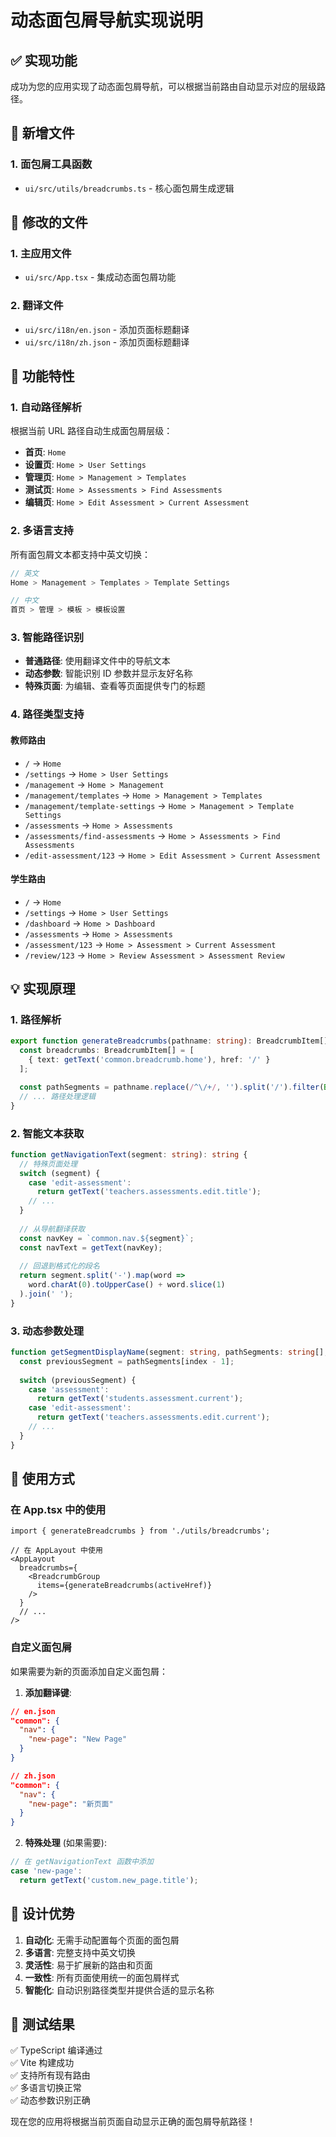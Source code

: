 # 动态面包屑导航实现说明

## ✅ 实现功能

成功为您的应用实现了动态面包屑导航，可以根据当前路由自动显示对应的层级路径。

## 📁 新增文件

### 1. 面包屑工具函数
- `ui/src/utils/breadcrumbs.ts` - 核心面包屑生成逻辑

## 🔧 修改的文件

### 1. 主应用文件
- `ui/src/App.tsx` - 集成动态面包屑功能

### 2. 翻译文件
- `ui/src/i18n/en.json` - 添加页面标题翻译
- `ui/src/i18n/zh.json` - 添加页面标题翻译

## 🌟 功能特性

### 1. 自动路径解析
根据当前 URL 路径自动生成面包屑层级：

- **首页**: `Home`
- **设置页**: `Home > User Settings`
- **管理页**: `Home > Management > Templates`
- **测试页**: `Home > Assessments > Find Assessments`
- **编辑页**: `Home > Edit Assessment > Current Assessment`

### 2. 多语言支持
所有面包屑文本都支持中英文切换：

```typescript
// 英文
Home > Management > Templates > Template Settings

// 中文  
首页 > 管理 > 模板 > 模板设置
```

### 3. 智能路径识别
- **普通路径**: 使用翻译文件中的导航文本
- **动态参数**: 智能识别 ID 参数并显示友好名称
- **特殊页面**: 为编辑、查看等页面提供专门的标题

### 4. 路径类型支持

#### 教师路由
- `/` → `Home`
- `/settings` → `Home > User Settings`
- `/management` → `Home > Management`
- `/management/templates` → `Home > Management > Templates`
- `/management/template-settings` → `Home > Management > Template Settings`
- `/assessments` → `Home > Assessments`
- `/assessments/find-assessments` → `Home > Assessments > Find Assessments`
- `/edit-assessment/123` → `Home > Edit Assessment > Current Assessment`

#### 学生路由
- `/` → `Home`
- `/settings` → `Home > User Settings`
- `/dashboard` → `Home > Dashboard`
- `/assessments` → `Home > Assessments`
- `/assessment/123` → `Home > Assessment > Current Assessment`
- `/review/123` → `Home > Review Assessment > Assessment Review`

## 💡 实现原理

### 1. 路径解析
```typescript
export function generateBreadcrumbs(pathname: string): BreadcrumbItem[] {
  const breadcrumbs: BreadcrumbItem[] = [
    { text: getText('common.breadcrumb.home'), href: '/' }
  ];

  const pathSegments = pathname.replace(/^\/+/, '').split('/').filter(Boolean);
  // ... 路径处理逻辑
}
```

### 2. 智能文本获取
```typescript
function getNavigationText(segment: string): string {
  // 特殊页面处理
  switch (segment) {
    case 'edit-assessment':
      return getText('teachers.assessments.edit.title');
    // ...
  }
  
  // 从导航翻译获取
  const navKey = `common.nav.${segment}`;
  const navText = getText(navKey);
  
  // 回退到格式化的段名
  return segment.split('-').map(word => 
    word.charAt(0).toUpperCase() + word.slice(1)
  ).join(' ');
}
```

### 3. 动态参数处理
```typescript
function getSegmentDisplayName(segment: string, pathSegments: string[], index: number): string {
  const previousSegment = pathSegments[index - 1];
  
  switch (previousSegment) {
    case 'assessment':
      return getText('students.assessment.current');
    case 'edit-assessment':
      return getText('teachers.assessments.edit.current');
    // ...
  }
}
```

## 🔧 使用方式

### 在 App.tsx 中的使用
```tsx
import { generateBreadcrumbs } from './utils/breadcrumbs';

// 在 AppLayout 中使用
<AppLayout
  breadcrumbs={
    <BreadcrumbGroup
      items={generateBreadcrumbs(activeHref)}
    />
  }
  // ...
/>
```

### 自定义面包屑
如果需要为新的页面添加自定义面包屑：

1. **添加翻译键**:
```json
// en.json
"common": {
  "nav": {
    "new-page": "New Page"
  }
}

// zh.json  
"common": {
  "nav": {
    "new-page": "新页面"
  }
}
```

2. **特殊处理** (如果需要):
```typescript
// 在 getNavigationText 函数中添加
case 'new-page':
  return getText('custom.new_page.title');
```

## 🎯 设计优势

1. **自动化**: 无需手动配置每个页面的面包屑
2. **多语言**: 完整支持中英文切换
3. **灵活性**: 易于扩展新的路由和页面
4. **一致性**: 所有页面使用统一的面包屑样式
5. **智能化**: 自动识别路径类型并提供合适的显示名称

## 🚀 测试结果

✅ TypeScript 编译通过  
✅ Vite 构建成功  
✅ 支持所有现有路由  
✅ 多语言切换正常  
✅ 动态参数识别正确  

现在您的应用将根据当前页面自动显示正确的面包屑导航路径！
